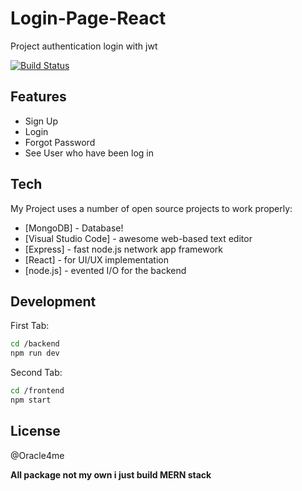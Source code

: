 # Login-Page-React
Project authentication login with jwt 

[![Build Status](https://travis-ci.org/joemccann/dillinger.svg?branch=master)](https://travis-ci.org/joemccann/dillinger)

## Features

- Sign Up 
- Login
- Forgot Password 
- See User who have been log in

## Tech

My Project uses a number of open source projects to work properly:

- [MongoDB] - Database!
- [Visual Studio Code] - awesome web-based text editor
- [Express] - fast node.js network app framework 
- [React] - for UI/UX implementation 
- [node.js] - evented I/O for the backend

## Development
First Tab:

```sh
cd /backend
npm run dev
```

Second Tab:

```sh
cd /frontend
npm start
```




## License

@Oracle4me

**All package not my own i just build MERN stack**
